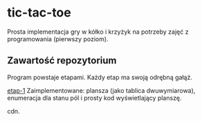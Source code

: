 # tic-tac-toe
Prosta implementacja gry w kółko i krzyżyk na potrzeby zajęć z programowania (pierwszy poziom).

## Zawartość repozytorium
Program powstaje etapami. Każdy etap ma swoją odrębną gałąź.

[etap-1]() Zaimplementowane: plansza (jako tablica dwuwymiarowa), enumeracja dla
stanu pól i prosty kod wyświetlający planszę.

cdn.